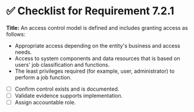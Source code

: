 # ✅ Checklist for Requirement 7.2.1

**Title:** An access control model is defined and includes granting access as follows:
- Appropriate access depending on the entity's business and access needs. 
- Access to system components and data resources that is based on users' job classification and functions. 
- The least privileges required (for example, user, administrator) to perform a job function.

- [ ] Confirm control exists and is documented.
- [ ] Validate evidence supports implementation.
- [ ] Assign accountable role.
